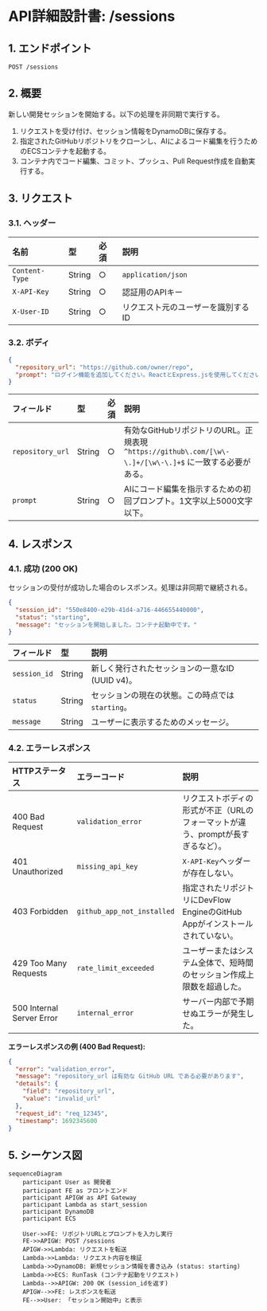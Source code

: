 # API詳細設計書: /sessions

## 1. エンドポイント

`POST /sessions`

## 2. 概要

新しい開発セッションを開始する。以下の処理を非同期で実行する。

1.  リクエストを受け付け、セッション情報をDynamoDBに保存する。
2.  指定されたGitHubリポジトリをクローンし、AIによるコード編集を行うためのECSコンテナを起動する。
3.  コンテナ内でコード編集、コミット、プッシュ、Pull Request作成を自動実行する。

## 3. リクエスト

### 3.1. ヘッダー

| 名前 | 型 | 必須 | 説明 |
| :--- | :--- | :--- | :--- |
| `Content-Type` | String | ○ | `application/json` |
| `X-API-Key` | String | ○ | 認証用のAPIキー |
| `X-User-ID` | String | ○ | リクエスト元のユーザーを識別するID |

### 3.2. ボディ

```json
{
  "repository_url": "https://github.com/owner/repo",
  "prompt": "ログイン機能を追加してください。ReactとExpress.jsを使用してください。"
}
```

| フィールド | 型 | 必須 | 説明 |
| :--- | :--- | :--- | :--- |
| `repository_url` | String | ○ | 有効なGitHubリポジトリのURL。正規表現 `^https://github\.com/[\w\-\.]+/[\w\-\.]+$` に一致する必要がある。 |
| `prompt` | String | ○ | AIにコード編集を指示するための初回プロンプト。1文字以上5000文字以下。 |

## 4. レスポンス

### 4.1. 成功 (200 OK)

セッションの受付が成功した場合のレスポンス。処理は非同期で継続される。

```json
{
  "session_id": "550e8400-e29b-41d4-a716-446655440000",
  "status": "starting",
  "message": "セッションを開始しました。コンテナ起動中です。"
}
```

| フィールド | 型 | 説明 |
| :--- | :--- | :--- |
| `session_id` | String | 新しく発行されたセッションの一意なID (UUID v4)。 |
| `status` | String | セッションの現在の状態。この時点では `starting`。 |
| `message` | String | ユーザーに表示するためのメッセージ。 |

### 4.2. エラーレスポンス

| HTTPステータス | エラーコード | 説明 |
| :--- | :--- | :--- |
| 400 Bad Request | `validation_error` | リクエストボディの形式が不正（URLのフォーマットが違う、promptが長すぎるなど）。 |
| 401 Unauthorized | `missing_api_key` | `X-API-Key`ヘッダーが存在しない。 |
| 403 Forbidden | `github_app_not_installed` | 指定されたリポジトリにDevFlow EngineのGitHub Appがインストールされていない。 |
| 429 Too Many Requests | `rate_limit_exceeded` | ユーザーまたはシステム全体で、短時間のセッション作成上限数を超過した。 |
| 500 Internal Server Error | `internal_error` | サーバー内部で予期せぬエラーが発生した。 |

**エラーレスポンスの例 (400 Bad Request):**

```json
{
  "error": "validation_error",
  "message": "repository_url は有効な GitHub URL である必要があります",
  "details": {
    "field": "repository_url",
    "value": "invalid_url"
  },
  "request_id": "req_12345",
  "timestamp": 1692345600
}
```

## 5. シーケンス図

```mermaid
sequenceDiagram
    participant User as 開発者
    participant FE as フロントエンド
    participant APIGW as API Gateway
    participant Lambda as start_session
    participant DynamoDB
    participant ECS

    User->>FE: リポジトリURLとプロンプトを入力し実行
    FE->>APIGW: POST /sessions
    APIGW->>Lambda: リクエストを転送
    Lambda->>Lambda: リクエスト内容を検証
    Lambda->>DynamoDB: 新規セッション情報を書き込み (status: starting)
    Lambda->>ECS: RunTask (コンテナ起動をリクエスト)
    Lambda-->>APIGW: 200 OK (session_idを返す)
    APIGW-->>FE: レスポンスを転送
    FE-->>User: 「セッション開始中」と表示
```
